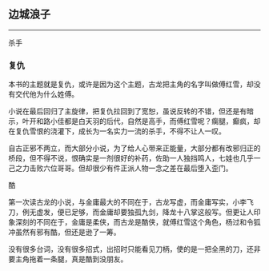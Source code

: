 ## 边城浪子 ##

---

杀手



  
  

### 复仇

本书的主题就是复仇，或许是因为这个主题，古龙把主角的名字叫做傅红雪，却没有交代他为什么姓傅。

小说在最后回归了主旋律，把复仇拉回到了宽恕，虽说反转的不错，但还是有暗示，叶开和路小佳都是白天羽的后代，自然是高手，而傅红雪呢？瘸腿，癫疯，却在复仇雪恨的浇灌下，成长为一名实力一流的杀手，不得不让人一叹。

自古正邪不两立，而大部分小说，为了给人心带来正能量，大部分都有改邪归正的桥段，但不得不说，恨确实是一剂很好的补药，佐助一人独挡鸣人，七娃也几乎一己之力击败六位哥哥。但却很少有件正派人物一念之差在最后堕入歪门。

酷

第一次读古龙的小说，与金庸最大的不同在于，古龙写虚，而金庸写实，小李飞刀，例无虚发，便已足够，而金庸却要独孤九剑，降龙十八掌这般写。但更让人印象深刻的不同在于，金庸是柔侠，而古龙是酷侠，就傅红雪这个角色，杨过和令狐冲虽然有邪有酷，但还是逊了一筹。

没有很多台词，没有很多招式，出招时只能看见刀柄，使的是一把全黑的刀，还非要主角拖着一条腿，真是酷到没朋友。


